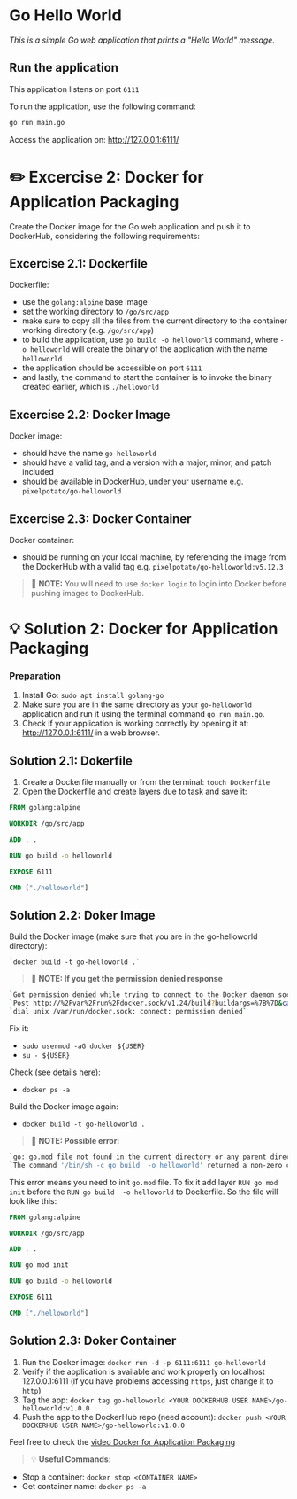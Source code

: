 # Go Hello World

*This is a simple Go web application that prints a "Hello World" message.*

## Run the application

This application listens on port `6111`

To run the application, use the following command:

```sh
go run main.go 
```

Access the application on: <http://127.0.0.1:6111/>

# :pencil2: Excercise 2: Docker for Application Packaging

Create the Docker image for the Go web application and push it to DockerHub, considering the following requirements:

## Excercise 2.1: Dockerfile

Dockerfile:

- use the `golang:alpine` base image
- set the working directory to `/go/src/app`
- make sure to copy all the files from the current directory to the container working directory (e.g. `/go/src/app`)
- to build the application, use `go build -o helloworld` command, where `-o helloworld` will create the binary of the application with the name `helloworld`
- the application should be accessible on port `6111`
- and lastly, the command to start the container is to invoke the binary created earlier, which is `./helloworld`

## Excercise 2.2: Docker Image

Docker image:

- should have the name `go-helloworld`
- should have a valid tag, and a version with a major, minor, and patch included
- should be available in DockerHub, under your username e.g. `pixelpotato/go-helloworld`

## Excercise 2.3: Docker Container

Docker container:

- should be running on your local machine, by referencing the image from the DockerHub with a valid tag e.g. `pixelpotato/go-helloworld:v5.12.3`

> :pushpin: **NOTE:** You will need to use `docker login` to login into Docker before pushing images to DockerHub.

# :bulb: Solution 2: Docker for Application Packaging

### Preparation

1. Install Go: `sudo apt install golang-go`
2. Make sure you are in the same directory as your `go-helloworld` application and run it using the terminal command `go run main.go`.
3. Check if your application is working correctly by opening it at: <http://127.0.0.1:6111/> in a web browser.

## Solution 2.1: Dokerfile

1. Create a Dockerfile manually or from the terminal: `touch Dockerfile`
2. Open the Dockerfile and create layers due to task and save it:

```dockerfile
FROM golang:alpine

WORKDIR /go/src/app

ADD . .

RUN go build -o helloworld

EXPOSE 6111

CMD ["./helloworld"]
```

## Solution 2.2: Doker Image

Build the Docker image (make sure that you are in the go-helloworld directory):

    `docker build -t go-helloworld .`

> :pushpin: **NOTE: If you get the permission denied response**
```bash
`Got permission denied while trying to connect to the Docker daemon socket at unix:///var/run/docker.sock: 
`Post http://%2Fvar%2Frun%2Fdocker.sock/v1.24/build?buildargs=%7B%7D&cachefrom=%5B%5D&cgroupparent=&cpuperiod=0&cpuquota=0&cpusetcpus=&cpusetmems=&cpushares=0&dockerfile=Dockerfile&labels=%7B%7D&memory=0&memswap=0&networkmode=default&rm=1&shmsize=0&t=go-helloworld&target=&ulimits=null&version=1: 
`dial unix /var/run/docker.sock: connect: permission denied`
```

Fix it:

- `sudo usermod -aG docker ${USER}`
- `su - ${USER}`

Check (see details [here](https://www.digitalocean.com/community/questions/how-to-fix-docker-got-permission-denied-while-trying-to-connect-to-the-docker-daemon-socket)):

- `docker ps -a`

Build the Docker image again:

- `docker build -t go-helloworld .`

> :pushpin: **NOTE: Possible error:**
```bash
`go: go.mod file not found in the current directory or any parent directory; see 'go help modules'`
`The command '/bin/sh -c go build  -o helloworld' returned a non-zero code: 1`
```
This error means you need to init `go.mod` file. To fix it add layer `RUN go mod init` before the `RUN go build  -o helloworld` to Dockerfile. So the file will look like this:

```dockerfile
FROM golang:alpine

WORKDIR /go/src/app

ADD . .

RUN go mod init

RUN go build -o helloworld

EXPOSE 6111

CMD ["./helloworld"]
```

## Solution 2.3: Doker Container

1. Run the Docker image: `docker run -d -p 6111:6111 go-helloworld`
2. Verify if the application is available and work properly on localhost 127.0.0.1:6111 (if you have problems accessing `https`, just change it to `http`)
3. Tag the app: `docker tag go-helloworld <YOUR DOCKERHUB USER NAME>/go-helloworld:v1.0.0`
4. Push the app to the DockerHub repo (need account): `docker push <YOUR DOCKERHUB USER NAME>/go-helloworld:v1.0.0`

Feel free to check the [video Docker for Application Packaging](https://www.youtube.com/watch?v=f6gw_f-CO8U&t=1s)

> :bulb: **Useful Commands**: 

- Stop a container: `docker stop <CONTAINER NAME>` 
- Get container name: `docker ps -a`
